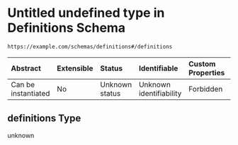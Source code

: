 # Untitled undefined type in Definitions Schema

```txt
https://example.com/schemas/definitions#/definitions
```



| Abstract            | Extensible | Status         | Identifiable            | Custom Properties | Additional Properties | Access Restrictions | Defined In                                                                                      |
| :------------------ | :--------- | :------------- | :---------------------- | :---------------- | :-------------------- | :------------------ | :---------------------------------------------------------------------------------------------- |
| Can be instantiated | No         | Unknown status | Unknown identifiability | Forbidden         | Allowed               | none                | [definitions.schema.json*](../generated-schemas/definitions.schema.json "open original schema") |

## definitions Type

unknown
